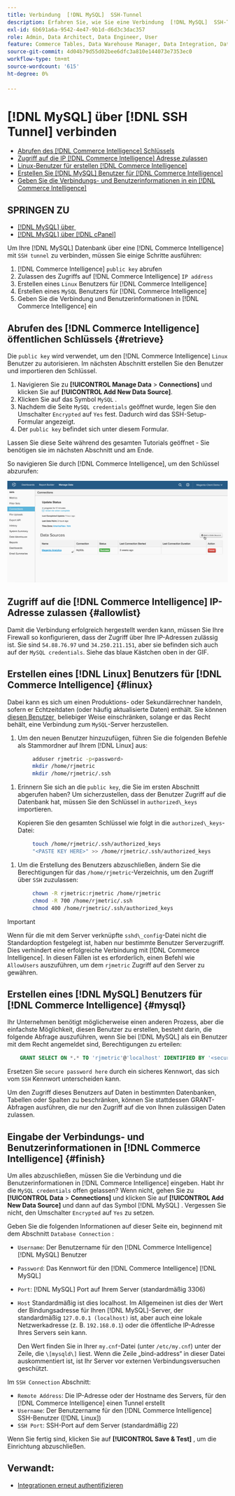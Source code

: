 ```yaml
---
title: Verbindung  [!DNL MySQL]  SSH-Tunnel
description: Erfahren Sie, wie Sie eine Verbindung  [!DNL MySQL]  SSH-Tunnel herstellen.
exl-id: 6b691a6a-9542-4e47-9b1d-d6d3c3dac357
role: Admin, Data Architect, Data Engineer, User
feature: Commerce Tables, Data Warehouse Manager, Data Integration, Data Import/Export, SQL Report Builder
source-git-commit: 4d04b79d55d02bee6dfc3a810e144073e7353ec0
workflow-type: tm+mt
source-wordcount: '615'
ht-degree: 0%

---
```


# [!DNL MySQL] über [!DNL SSH Tunnel] verbinden

* [Abrufen des  [!DNL Commerce Intelligence]  Schlüssels](#retrieve)
* [Zugriff auf die IP [!DNL Commerce Intelligence] Adresse zulassen](#allowlist)
* [Linux-Benutzer für erstellen [!DNL Commerce Intelligence]](#linux)
* [Erstellen Sie  [!DNL MySQL]  Benutzer für [!DNL Commerce Intelligence]](#mysql)
* [Geben Sie die Verbindungs- und Benutzerinformationen in ein [!DNL Commerce Intelligence]](#finish)

## SPRINGEN ZU

* [[!DNL MySQL] über &#x200B;](../integrations/mysql-via-a-direct-connection.md)
* [[!DNL MySQL] über [!DNL cPanel]](../integrations/mysql-via-cpanel.md)

Um Ihre [!DNL MySQL] Datenbank über eine [!DNL Commerce Intelligence] mit `SSH tunnel` zu verbinden, müssen Sie einige Schritte ausführen:

1. [!DNL Commerce Intelligence] `public key` abrufen
1. Zulassen des Zugriffs auf [!DNL Commerce Intelligence] `IP address`
1. Erstellen eines `Linux` Benutzers für [!DNL Commerce Intelligence]
1. Erstellen eines `MySQL` Benutzers für [!DNL Commerce Intelligence]
1. Geben Sie die Verbindung und Benutzerinformationen in [!DNL Commerce Intelligence] ein


## Abrufen des [!DNL Commerce Intelligence] öffentlichen Schlüssels {#retrieve}

Die `public key` wird verwendet, um den [!DNL Commerce Intelligence] `Linux` Benutzer zu autorisieren. Im nächsten Abschnitt erstellen Sie den Benutzer und importieren den Schlüssel.

1. Navigieren Sie zu **[!UICONTROL Manage Data** > **Connections]** und klicken Sie auf **[!UICONTROL Add New Data Source]**.
1. Klicken Sie auf das Symbol `MySQL` .
1. Nachdem die Seite `MySQL credentials` geöffnet wurde, legen Sie den Umschalter `Encrypted` auf `Yes` fest. Dadurch wird das SSH-Setup-Formular angezeigt.
1. Der `public key` befindet sich unter diesem Formular.

Lassen Sie diese Seite während des gesamten Tutorials geöffnet - Sie benötigen sie im nächsten Abschnitt und am Ende.

So navigieren Sie durch [!DNL Commerce Intelligence], um den Schlüssel abzurufen:

![Animierte Demonstration der MySQL-Verbindung über SSH-Tunnel](../../../assets/MySQL_SSH.gif)<!--{: width="770"}-->

## Zugriff auf die [!DNL Commerce Intelligence] IP-Adresse zulassen {#allowlist}

Damit die Verbindung erfolgreich hergestellt werden kann, müssen Sie Ihre Firewall so konfigurieren, dass der Zugriff über Ihre IP-Adressen zulässig ist. Sie sind `54.88.76.97` und `34.250.211.151`, aber sie befinden sich auch auf der `MySQL credentials`. Siehe das blaue Kästchen oben in der GIF.

## Erstellen eines [!DNL Linux] Benutzers für [!DNL Commerce Intelligence] {#linux}

Dabei kann es sich um einen Produktions- oder Sekundärrechner handeln, sofern er Echtzeitdaten (oder häufig aktualisierte Daten) enthält. Sie können [diesen Benutzer &#x200B;](../../../administrator/account-management/restrict-db-access.md) beliebiger Weise einschränken, solange er das Recht behält, eine Verbindung zum `MySQL`-Server herzustellen.

1. Um den neuen Benutzer hinzuzufügen, führen Sie die folgenden Befehle als Stammordner auf Ihrem [!DNL Linux] aus:

```bash
        adduser rjmetric -p<password>
        mkdir /home/rjmetric
        mkdir /home/rjmetric/.ssh
```

1. Erinnern Sie sich an die `public key`, die Sie im ersten Abschnitt abgerufen haben? Um sicherzustellen, dass der Benutzer Zugriff auf die Datenbank hat, müssen Sie den Schlüssel in `authorized\_keys` importieren.

   Kopieren Sie den gesamten Schlüssel wie folgt in die `authorized\_keys`-Datei:

```bash
        touch /home/rjmetric/.ssh/authorized_keys
        "<PASTE KEY HERE>" >> /home/rjmetric/.ssh/authorized_keys
```

1. Um die Erstellung des Benutzers abzuschließen, ändern Sie die Berechtigungen für das `/home/rjmetric`-Verzeichnis, um den Zugriff über `SSH` zuzulassen:

```bash
        chown -R rjmetric:rjmetric /home/rjmetric
        chmod -R 700 /home/rjmetric/.ssh
        chmod 400 /home/rjmetric/.ssh/authorized_keys
```

>[!IMPORTANT]
>
>Wenn für die mit dem Server verknüpfte `sshd\_config`-Datei nicht die Standardoption festgelegt ist, haben nur bestimmte Benutzer Serverzugriff. Dies verhindert eine erfolgreiche Verbindung mit [!DNL Commerce Intelligence]. In diesen Fällen ist es erforderlich, einen Befehl wie `AllowUsers` auszuführen, um dem `rjmetric` Zugriff auf den Server zu gewähren.

## Erstellen eines [!DNL MySQL] Benutzers für [!DNL Commerce Intelligence] {#mysql}

Ihr Unternehmen benötigt möglicherweise einen anderen Prozess, aber die einfachste Möglichkeit, diesen Benutzer zu erstellen, besteht darin, die folgende Abfrage auszuführen, wenn Sie bei [!DNL MySQL] als ein Benutzer mit dem Recht angemeldet sind, Berechtigungen zu erteilen:

```sql
    GRANT SELECT ON *.* TO 'rjmetric'@'localhost' IDENTIFIED BY '<secure password here>';
```

Ersetzen Sie `secure password here` durch ein sicheres Kennwort, das sich vom `SSH` Kennwort unterscheiden kann.

Um den Zugriff dieses Benutzers auf Daten in bestimmten Datenbanken, Tabellen oder Spalten zu beschränken, können Sie stattdessen GRANT-Abfragen ausführen, die nur den Zugriff auf die von Ihnen zulässigen Daten zulassen.

## Eingabe der Verbindungs- und Benutzerinformationen in [!DNL Commerce Intelligence] {#finish}

Um alles abzuschließen, müssen Sie die Verbindung und die Benutzerinformationen in [!DNL Commerce Intelligence] eingeben. Habt ihr die `MySQL credentials` offen gelassen? Wenn nicht, gehen Sie zu **[!UICONTROL Data** > **Connections]** und klicken Sie auf **[!UICONTROL Add New Data Source]** und dann auf das Symbol [!DNL MySQL] . Vergessen Sie nicht, den Umschalter `Encrypted` auf `Yes` zu setzen.

Geben Sie die folgenden Informationen auf dieser Seite ein, beginnend mit dem Abschnitt `Database Connection` :

* `Username`: Der Benutzername für den [!DNL Commerce Intelligence] [!DNL MySQL] Benutzer
* `Password`: Das Kennwort für den [!DNL Commerce Intelligence] [!DNL MySQL]
* `Port`: [!DNL MySQL] Port auf Ihrem Server (standardmäßig 3306)
* `Host` Standardmäßig ist dies localhost. Im Allgemeinen ist dies der Wert der Bindungsadresse für Ihren [!DNL MySQL]-Server, der standardmäßig `127.0.0.1 (localhost)` ist, aber auch eine lokale Netzwerkadresse (z. B. `192.168.0.1`) oder die öffentliche IP-Adresse Ihres Servers sein kann.

  Den Wert finden Sie in Ihrer `my.cnf`-Datei (unter `/etc/my.cnf`) unter der Zeile, die `\[mysqld\]` liest. Wenn die Zeile „bind-address“ in dieser Datei auskommentiert ist, ist Ihr Server vor externen Verbindungsversuchen geschützt.

Im `SSH Connection` Abschnitt:

* `Remote Address`: Die IP-Adresse oder der Hostname des Servers, für den [!DNL Commerce Intelligence] einen Tunnel erstellt
* `Username`: Der Benutzername für den [!DNL Commerce Intelligence] SSH-Benutzer ([!DNL Linux])
* `SSH Port`: SSH-Port auf dem Server (standardmäßig 22)

Wenn Sie fertig sind, klicken Sie auf **[!UICONTROL Save & Test]** , um die Einrichtung abzuschließen.

## Verwandt:

* [Integrationen erneut authentifizieren](https://experienceleague.adobe.com/docs/commerce-knowledge-base/kb/how-to/mbi-reauthenticating-integrations.html)
